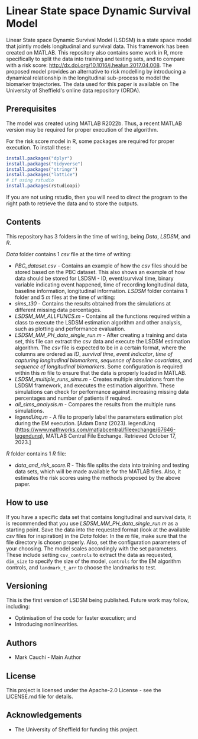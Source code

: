 # Linear State space Dynamic Survival Model
 Linear State space Dynamic Survival Model (LSDSM) is a state space model that jointly models longitudinal and survival data. This framework has been created on MATLAB. This repository also contains some work in R, more specifically to split the data into training and testing sets, and to compare with a risk score: http://dx.doi.org/10.1016/j.healun.2017.04.008. The proposed model provides an alternative to risk modelling by introducing a dynamical relationship in the longitudinal sub-process to model the biomarker trajectories. The data used for this paper is available on The University of Sheffield's online data repository (ORDA).

 ## Prerequisites
  The model was created using MATLAB R2022b. Thus, a recent MATLAB version may be required for proper execution of the algorithm.

  For the risk score model in R, some packages are required for proper execution. To install these:
  ```r
  install.packages("dplyr")
  install.packages("tidyverse")
  install.packages("stringr")
  install.packages("lattice")
  # if using rstudio
  install.packages(rstudioapi)
  ```

  If you are not using rstudio, then you will need to direct the program to the right path to retrieve the data and to store the outputs.

 ## Contents
  This repository has 3 folders in the time of writing, being _Data_, _LSDSM_, and _R_. 

  _Data_ folder contains 1 _csv_ file at the time of writing:
  - *PBC_dataset.csv* - Contains an example of how the _csv_ files should be stored based on the PBC dataset. This also shows an example of how data should be stored for LSDSM - ID, event/survival time, binary variable indicating event happened, time of recording longitudinal data, baseline information, longitudinal information.
  _LSDSM_ folder contains 1 folder and 5 _m_ files at the time of writing:
  - *sims_t30* - Contains the results obtained from the simulations at different missing data percentages.
  - *LSDSM_MM_ALLFUNCS.m* - Contains all the functions required within a class to execute the LSDSM estimation algorithm and other analysis, such as plotting and performance evaluation.
  - *LSDSM_MM_PH_data_single_run.m* - After creating a training and data set, this file can extract the _csv_ data and execute the LSDSM estimation algorithm. The _csv_ file is expected to be in a certain format, where the columns are ordered as _ID_, _survival time_, _event indicator_, _time of capturing longitudinal biomarkers_, _sequence of baseline covariates_, and _sequence of longitudinal biomarkers_. Some configuration is required within this _m_ file to ensure that the data is properly loaded in MATLAB.
  - *LSDSM_multiple_runs_sims.m* - Creates multiple simulations from the LSDSM framework, and executes the estimation algorithm. These simulations can check for performance against increasing missing data percentages and number of patients if required.
  - *all_sims_analysis.m* - Compares the results from the multiple runs simulations.
  - *legendUnq.m* - A file to properly label the parameters estimation plot during the EM execution. [Adam Danz (2023). legendUnq (https://www.mathworks.com/matlabcentral/fileexchange/67646-legendunq), MATLAB Central File Exchange. Retrieved October 17, 2023.]
  
  _R_ folder contains 1 _R_ file:
  - *data_and_risk_score.R* - This file splits the data into training and testing data sets, which will be made available for the MATLAB files. Also, it estimates the risk scores using the methods proposed by the above paper.

 ## How to use
 If you have a specific data set that contains longitudinal and survival data, it is recommended that you use *LSDSM_MM_PH_data_single_run.m* as a starting point. Save the data into the requested format (look at the available _csv_ files for inspiration) in the _Data_ folder. In the _m_ file, make sure that the file directory is chosen properly. Also, set the configuration parameters of your choosing. The model scales accordingly with the set parameters. These include setting `csv_controls` to extract the data as requested, `dim_size` to specify the size of the model, `controls` for the EM algorithm controls, and `landmark_t_arr` to choose the landmarks to test.

 ## Versioning
 This is the first version of LSDSM being published. Future work may follow, including:
 - Optimisation of the code for faster execution; and
 - Introducing nonlinearities.

 ## Authors
 - Mark Cauchi - Main Author

 ## License
 This project is licensed under the Apache-2.0 License - see the LICENSE.md file for details.

 ## Acknowledgements
 - The University of Sheffield for funding this project.